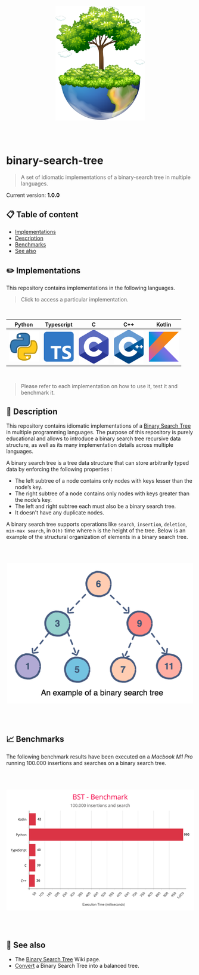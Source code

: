 <br /><br /><br /><br />
<p align="center">
  <img width="240" src="assets/icon.png" />
</p>
<br /><br />

# binary-search-tree
> A set of idiomatic implementations of a binary-search tree in multiple languages.

Current version: **1.0.0**

## 📋 Table of content

- [Implementations](#-implementations)
- [Description](#-description)
- [Benchmarks](#-benchmarks)
- [See also](#-see-also)

## ✏️ Implementations

This repository contains implementations in the following languages.

> Click to access a particular implementation.

<br />
<table align="center">
  <thead>
    <tr>
      <th>Python</th>
      <th>Typescript</th>
      <th>C</th>
      <th>C++</th>
      <th>Kotlin</th>
    </tr>
  </thead>
  <tr>
    <td><a href="src/python"><img width="80" src="assets/python.png" ></a></td>
    <td><a href="src/typescript"><img width="80" src="assets/typescript.png" /></a></td>
    <td><a href="src/c"><img width="80" src="assets/c.png" ></a></td>
    <td><a href="src/c++"><img width="80" src="assets/c++.png" ></a></td>
    <td><a href="src/kotlin"><img width="80" src="assets/kotlin.png" ></a></td>
  </tr>
</table>
<br />

> Please refer to each implementation on how to use it, test it and benchmark it.

## 🔰 Description

This repository contains idiomatic implementations of a [Binary Search Tree](https://en.wikipedia.org/wiki/Binary_search_tree) in multiple programming languages. The purpose of this repository is purely educational and allows to introduce a binary search tree recursive data structure, as well as its many implementation details across multiple languages.

A binary search tree is a tree data structure that can store arbitrarily typed data by enforcing the following properties :

- The left subtree of a node contains only nodes with keys lesser than the node’s key.
- The right subtree of a node contains only nodes with keys greater than the node’s key.
- The left and right subtree each must also be a binary search tree.
- It doesn't have any duplicate nodes.

A binary search tree supports operations like `search`, `insertion`, `deletion`, `min-max search`, in `O(h)` time where `h` is the height of the tree. Below is an example of the structural organization of elements in a binary search tree.

<br /><br />
<p align="center">
  <img width="500" src="assets/bst.png" />
</p>
<br /><br />

## 📈 Benchmarks

The following benchmark results have been executed on a *Macbook M1 Pro* running 100.000 insertions and searches on a binary search tree.

<br /><br />
<p align="center">
  <img width="700" src="assets/benchmark.png" />
</p>
<br /><br />

## 👀 See also

- The [Binary Search Tree](https://en.wikipedia.org/wiki/Binary_search_tree) Wiki page.
- [Convert](https://www.geeksforgeeks.org/convert-normal-bst-balanced-bst/) a Binary Search Tree into a balanced tree.
